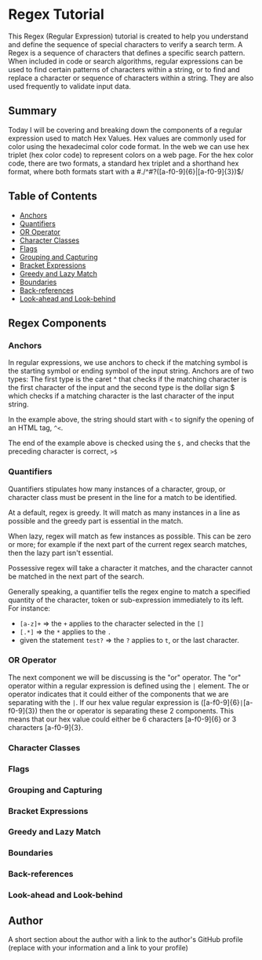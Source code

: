 # Regex Tutorial

This Regex (Regular Expression) tutorial is created to help you understand and define the sequence of special characters to verify a search term. A Regex is a sequence of characters that defines a specific search pattern. When included in code or search algorithms, regular expressions can be used to find certain patterns of characters within a string, or to find and replace a character or sequence of characters within a string. They are also used frequently to validate input data.

## Summary

Today I will be covering and breaking down the components of a regular expression used to match Hex Values. Hex values are commonly used for color using the hexadecimal color code format. In the web we can use hex triplet (hex color code) to represent colors on a web page. For the hex color code, there are two formats, a standard hex triplet and a shorthand hex format, where both formats start with a #./^#?([a-f0-9]{6}|[a-f0-9]{3})$/

## Table of Contents

- [Anchors](#anchors)
- [Quantifiers](#quantifiers)
- [OR Operator](#or-operator)
- [Character Classes](#character-classes)
- [Flags](#flags)
- [Grouping and Capturing](#grouping-and-capturing)
- [Bracket Expressions](#bracket-expressions)
- [Greedy and Lazy Match](#greedy-and-lazy-match)
- [Boundaries](#boundaries)
- [Back-references](#back-references)
- [Look-ahead and Look-behind](#look-ahead-and-look-behind)

## Regex Components

### Anchors
In regular expressions, we use anchors to check if the matching symbol is the starting symbol or ending symbol of the input string. Anchors are of two types: The first type is the caret ^ that checks if the matching character is the first character of the input and the second type is the dollar sign $ which checks if a matching character is the last character of the input string.

In the example above, the string should start with ```<``` to signify the opening of an HTML tag, ```^<```.

The end of the example above is checked using the ```$,``` and checks that the preceding character is correct, ```>$```


### Quantifiers

Quantifiers stipulates how many instances of a character, group, or character class must be present in the line for a match to be identified.

At a default, regex is greedy. It will match as many instances in a line as possible and the greedy part is essential in the match.

When lazy, regex will match as few instances as possible. This can be zero or more; for example if the next part of the current regex search matches, then the lazy part isn't essential.

Possessive regex will take a character it matches, and the character cannot be matched in the next part of the search.

Generally speaking, a quantifier tells the regex engine to match a specified quantity of the character, token or sub-expression immediately to its left. For instance:

-   ```[a-z]+``` => the ```+``` applies to the character selected in the ```[]```
-   ```[.*]``` => the ```*``` applies to the ```.```
-   given the statement ```test?``` => the ```?``` applies to ```t```, or the last character.

### OR Operator

The next component we will be discussing is the "or" operator. The "or" operator within a regular expression is defined using the ```|``` element. The or operator indicates that it could either of the components that we are separating with the ```|```. If our hex value regular expression is ([a-f0-9]{6}```|```[a-f0-9]{3}) then the or operator is separating these 2 components. This means that our hex value could either be 6 characters [a-f0-9]{6} or 3 characters [a-f0-9]{3}.

### Character Classes

### Flags

### Grouping and Capturing

### Bracket Expressions

### Greedy and Lazy Match

### Boundaries

### Back-references

### Look-ahead and Look-behind

## Author

A short section about the author with a link to the author's GitHub profile (replace with your information and a link to your profile)
